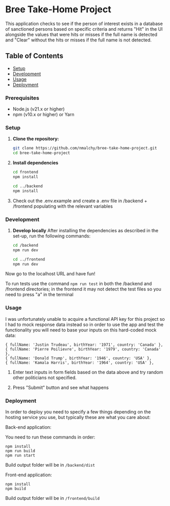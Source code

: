 # Bree Take-Home Project

This application checks to see if the person of interest exists in a database of sanctioned persons based on specific criteria and returns "Hit" in the UI alongside the values that were hits or misses if the full name is detected and "Clear" without the hits or misses if the full name is not detected.

## Table of Contents

- [Setup](#Setup)
- [Development](#development)
- [Usage](#usage)
- [Deployment](#deployment)


### Prerequisites

- Node.js (v21.x or higher)
- npm (v10.x or higher) or Yarn

### Setup

1. **Clone the repository:**

   ```bash
   git clone https://github.com/nmalchy/bree-take-home-project.git
   cd bree-take-home-project

2. **Install dependencies**
    ```bash
    cd frontend
    npm install

    cd ../backend
    npm install

3. Check out the .env.example and create a .env file in /backend + /frontend populating with the relevant variables


### Development

1. **Develop locally**
After installing the dependencies as described in the set-up, run the following commands:
    ```bash
    cd /backend 
    npm run dev

    cd ../frontend
    npm run dev

Now go to the localhost URL and have fun!

To run tests use the command `npm run test` in both the /backend and /frontend directories; in the frontend it may not detect the test files so you need to press "a" in the terminal

### Usage
I was unfortunately unable to acquire a functional API key for this project so I had to mock response data instead so in order to use the app and test the functionality you will need to base your inputs on this hard-coded mock data:

    { fullName: 'Justin Trudeau', birthYear: '1971', country: 'Canada' },
    { fullName: 'Pierre Poilievre', birthYear: '1979', country: 'Canada' },
    { fullName: 'Donald Trump', birthYear: '1946', country: 'USA' },
    { fullName: 'Kamala Harris', birthYear: '1964', country: 'USA' },

1. Enter text inputs in form fields based on the data above and try random other politicians not specified.

2. Press "Submit" button and see what happens

### Deployment

In order to deploy you need to specify a few things depending on the hosting service you use, but typically these are what you care about:

Back-end application:

You need to run these commands in order:
    
    npm install 
    npm run build
    npm run start

Build output folder will be in `/backend/dist`

Front-end application:

    npm install
    npm build

Build output folder will be in `/frontend/build`
